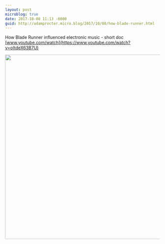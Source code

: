 ```yaml
---
layout: post
microblog: true
date: 2017-10-08 11:13 -0000
guid: http://adamprocter.micro.blog/2017/10/08/how-blade-runner.html
---
```

How Blade Runner influenced electronic music - short doc [www.youtube.com/watch](https://www.youtube.com/watch?v=oItdeX63B7U)

<img src="http://discursive.adamprocter.co.uk/uploads/2017/941ed7ba56.jpg" width="600" height="600" />
